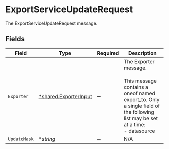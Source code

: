 # ExportServiceUpdateRequest

The ExportServiceUpdateRequest message.


## Fields

| Field                                                                                                                                                 | Type                                                                                                                                                  | Required                                                                                                                                              | Description                                                                                                                                           |
| ----------------------------------------------------------------------------------------------------------------------------------------------------- | ----------------------------------------------------------------------------------------------------------------------------------------------------- | ----------------------------------------------------------------------------------------------------------------------------------------------------- | ----------------------------------------------------------------------------------------------------------------------------------------------------- |
| `Exporter`                                                                                                                                            | [*shared.ExporterInput](../../../pkg/models/shared/exporterinput.md)                                                                                  | :heavy_minus_sign:                                                                                                                                    | The Exporter message.<br/><br/>This message contains a oneof named export_to. Only a single field of the following list may be set at a time:<br/>  - datasource<br/> |
| `UpdateMask`                                                                                                                                          | **string*                                                                                                                                             | :heavy_minus_sign:                                                                                                                                    | N/A                                                                                                                                                   |